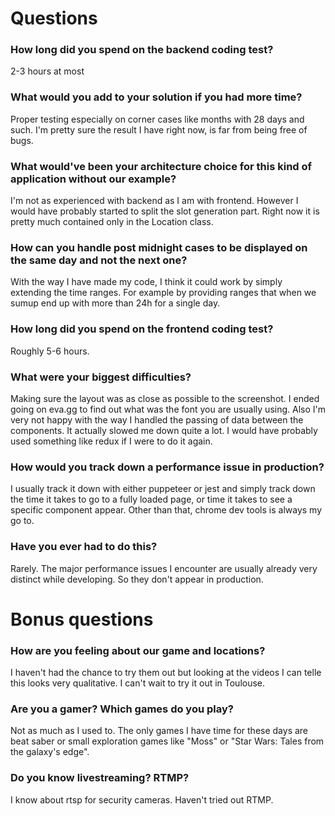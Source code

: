 # Questions

### How long did you spend on the backend coding test?

2-3 hours at most

### What would you add to your solution if you had more time?

Proper testing especially on corner cases like months with 28 days and such. I'm pretty sure the result I have right now, is far from being free of bugs.

### What would've been your architecture choice for this kind of application without our example?

I'm not as experienced with backend as I am with frontend. However I would have probably started to split the slot generation part. Right now it is pretty much contained only in the Location class.

### How can you handle post midnight cases to be displayed on the same day and not the next one?

With the way I have made my code, I think it could work by simply extending the time ranges. For example by providing ranges that when we sumup end up with more than 24h for a single day.

### How long did you spend on the frontend coding test?

Roughly 5-6 hours.

### What were your biggest difficulties?

Making sure the layout was as close as possible to the screenshot. I ended going on eva.gg to find out what was the font you are usually using. Also I'm very not happy with the way I handled the passing of data between the components. It actually slowed me down quite a lot. I would have probably used something like redux if I were to do it again.

### How would you track down a performance issue in production?

I usually track it down with either puppeteer or jest and simply track down the time it takes to go to a fully loaded page, or time it takes to see a specific component appear.
Other than that, chrome dev tools is always my go to.

### Have you ever had to do this?

Rarely. The major performance issues I encounter are usually already very distinct while developing. So they don't appear in production.

# Bonus questions

### How are you feeling about our game and locations?

I haven't had the chance to try them out but looking at the videos I can telle this looks very qualitative. I can't wait to try it out in Toulouse.

### Are you a gamer? Which games do you play?

Not as much as I used to. The only games I have time for these days are beat saber or small exploration games like "Moss" or "Star Wars: Tales from the galaxy's edge".

### Do you know livestreaming? RTMP?

I know about rtsp for security cameras. Haven't tried out RTMP.
